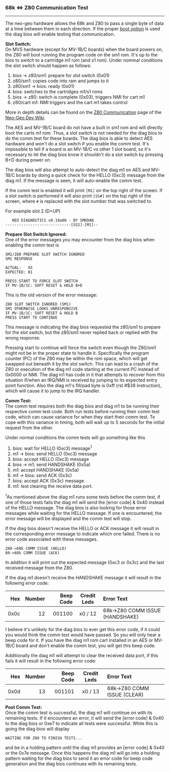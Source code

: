 ### 68k <=> Z80 Communication Test
----

The neo-geo hardware allows the 68k and Z80 to pass a single byte of data
at a time between them in each direction.  If the proper [boot option](../boot_options.md) is used the diag bios will enable testing that communication.

**Slot Switch:**<br>
On MVS hardware (except for MV-1B/C boards) when the board powers on, the Z80
will boot running the program code on the sm1 rom.  It's up to the bios to switch
to a cartridge m1 rom (and s1 rom).  Under nominal conditions the slot switch
should happen as follows:

1. bios -> z80/sm1: prepare for slot switch (0x01)
2. z80/sm1: copies code into ram and jumps to it
3. z80/sm1 -> bios: ready (0x01)
4. bios: switches to the cartridges m1/s1 roms
5. bios -> z80: switch is complete (0x03), triggers NMI for cart m1
6. z80/cart m1: NMI triggers and the cart m1 takes control

More in depth details can be found on the [Z80 Communication](https://wiki.neogeodev.org/index.php?title=68k/Z80_communication) page of the [Neo-Geo Dev Wiki](https://wiki.neogeodev.org/index.php?title=Main_Page).

The AES and MV-1B/C board do not have a built in sm1 rom and will directly
boot the carts m1 rom. Thus, a slot switch is not needed for the diag bios
to do the comm test for these boards. The diag bios is able to detect AES
hardware and won't do a slot switch if you enable the comm test. It's
impossible to tell if a board is an MV-1B/C vs other 1 slot board, so it's
necessary to let the diag bios know it shouldn't do a slot switch by pressing
B+D during power on.

The diag bios will also attempt to auto-detect the diag m1 on AES and MV-1B/C
boards by doing a quick check for the HELLO (0xc3) message from the diag m1.  If
the message is seen, it will auto-enable the comm test.

If the comm test is enabled it will print `[M1]` on the top right of the
screen.  If a slot switch is performed it will also print `[SS#]` on the
top right of the screen, where `#` is replaced with the slot number that was
switched to.

For example slot 2 (D+UP)
```
   NEO DIAGNOSTICS v0.19a00 - BY SMKDAN
-----------------------------[SS2]-[M1]--
```

**Prepare Slot Switch Ignored:**<br>
One of the error messages you may encounter from the diag bios when enabling
the comm test is

```
SM1/Z80 PREPARE SLOT SWITCH IGNORED
SM1 RESPONSE

ACTUAL:   XX
EXPECTED: 01

PRESS START TO FORCE SLOT SWITCH
IF MV-1B/1C: SOFT RESET & HOLD B+D
```

This is the old version of the error message:
```
Z80 SLOT SWITCH IGNORED (SM1)
SM1 OTHERWISE LOOKS UNRESPONSIVE
IF MV-1B/1C: SOFT RESET & HOLD B
PRESS START TO CONTINUE
```

This message is indicating the diag bios requested the z80/sm1 to prepare for the
slot switch, but the z80/sm1 never replied back or replied with the wrong
response.

Pressing start to continue will force the switch even though the Z80/sm1 might
not be in the proper state to handle it. Specifically the program counter (PC)
of the Z80 may be within the rom space, which will get swapped out beneath
it by the slot switch. This can lead to a crash of the Z80 or execution of
the diag m1 code starting at the current PC instead of 0x0000 or NMI.  The
diag m1 has code in it that attempts to recover from this situation if/when an
IRQ/NMI is received by jumping to its expected entry point function.  Also the
diag m1's fill/pad byte is 0xff (rst #$38 instruction), which will cause it
to jump to the IRQ handler.

**Comm Test:**<br>
The comm test requires both the diag bios and diag m1 to be running their
respective comm test code. Both run tests before running their comm test
code, which can cause variance for when they start their comm test.  To cope
with this variance in timing, both will wait up to 5 seconds for the initial
request from the other.

Under normal conditions the comm tests will go something like this

1. bios: wait for HELLO (0xc3) message<sup>1</sub>
2. m1 -> bios: send HELLO (0xc3) message
3. bios: accept HELLO (0xc3) message
4. bios -> m1: send HANDSHAKE (0x5a)
5. m1: accept HANDSHAKE (0x5a)
6. m1 -> bios: send ACK (0x3c)
7. bios: accept ACK (0x3c) message
8. m1: test clearing the receive data port.

<sup>1</sup>As mentioned above the diag m1 runs some tests before the comm test,
if one of those tests fails the diag m1 will send the [error code] & 0x40
instead of the HELLO message. The diag bios is also looking for those error
messages while waiting for the HELLO message. If one is encountered; the error
message will be displayed and the comm test will stop.

If the diag bios doesn't receive the HELLO or ACK message it will result in the
corresponding error message to indicate which one failed.  There is no error
code associated with these messages.

```
Z80->68k COMM ISSUE (HELLO)
80->68k COMM ISSUE (ACK)
```
In addition it will print out the expected message (0xc3 or 0x3c) and the last
received message from the Z80.

If the diag m1 doesn't receive the HANDSHAKE message it will result in the
following error code:

|  Hex  | Number | Beep Code |  Credit Leds  | Error Text |
| ----: | -----: | --------: | :-----------: | :--------- |
|  0x0c |     12 |    001100 |       x0 / 12 | 68k->Z80 COMM ISSUE (HANDSHAKE) |

I believe it's unlikely for the diag bios to ever get this error code, if it
could you would think the comm test would have passed. So you will only
hear a beep code for it. If you have the diag m1 rom cart installed in an
AES or MV-1B/C board and don't enable the comm test, you will get this
beep code.

Additionally the diag m1 will attempt to clear the received data port, if this
fails it will result in the following error code:

|  Hex  | Number | Beep Code |  Credit Leds  | Error Text |
| ----: | -----: | --------: | :-----------: | :--------- |
|  0x0d |     13 |    001101 |       x0 / 13 | 68k->Z80 COMM ISSUE (CLEAR) |

**Post Comm Test:**<br>
Once the comm test is successful, the diag m1 will continue on with its remaining
tests. If it encounters an error, it will send the [error code] & 0x40 to
the diag bios or 0xe7 to indicate all tests were successful.  While this is
going the diag bios will display

```
WAITING FOR Z80 TO FINISH TESTS...
```

and be in a holding pattern until the diag m1 provides an [error code] & 0x40 or
the 0x7e message. Once this happens the diag m1 will go into a holding pattern
waiting for the diag bios to send it an error code for beep code generation and
the diag bios continues with its remaining tests.
